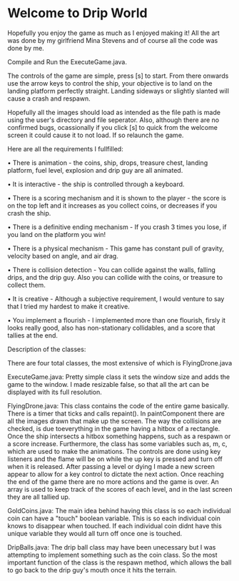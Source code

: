                                                                                   
# Welcome to Drip World

Hopefully you enjoy the game as much as I enjoyed making it!
All the art was done by my girlfriend Mina Stevens and of course all the code was done by me.

Compile and Run the ExecuteGame.java.

The controls of the game are simple, press [s] to start. 
From there onwards use the arrow keys to control the ship, your objective is to land on the landing platform perfectly straight.
Landing sideways or slightly slanted will cause a crash and respawn.

Hopefully all the images should load as intended as the file path is made using the user's directory and file seperator.
Also, although there are no confirmed bugs, ocassionally if you click [s] to quick from the welcome screen it could cause it to not load. If so relaunch the game.


Here are all the requirements I fullfilled:

• There is animation - the coins, ship, drops, treasure chest, landing platform, fuel level, explosion and drip guy are all animated. 

• It is interactive - the ship is controlled through a keyboard.

• There is a scoring mechanism and it is shown to the player - the score is on the top left and it increases as you collect coins, or decreases if you crash the ship. 

• There is a definitive ending mechanism - If you crash 3 times you lose, if you land on the platform you win!

• There is a physical mechanism - This game has constant pull of gravity, velocity based on angle, and air drag.

• There is collision detection - You can collide against the walls, falling drips, and the drip guy. Also you can collide with the coins, or treasure to collect them.

• It is creative - Although a subjective requirement, I would venture to say that I tried my hardest to make it creative.

• You implement a flourish - I implemented more than one flourish, firsly it looks really good, also has non-stationary collidables, and a score that tallies at the end.


Description of the classes:
	
There are four total classes, the most extensive of which is FlyingDrone.java

ExecuteGame.java:
Pretty simple class it sets the window size and adds the game to the window. I made resizable false, so that all the art can be displayed with its full resolution.

FlyingDrone.java:
This class contains the code of the entire game basically. There is a timer that ticks and calls repaint(). In paintComponent there are all the images drawn that make up the screen. 
The way the collisions are checked, is due toeverything in the game having a hitbox of a rectangle. Once the ship intersects a hitbox something happens, such as a respawn
or a score increase. Furthermore, the class has some variables such as, m, c, which are used to make the animations. The controls are done using key listeners and the flame will be on while
the up key is pressed and turn off when it is released. After passing a level or dying I made a new screen appear to allow for a key control to dictate the next action. Once reaching the end
of the game there are no more actions and the game is over. An array is used to keep track of the scores of each level, and in the last screen they are all tallied up. 

GoldCoins.java:
The main idea behind having this class is so each individual coin can have a "touch" boolean variable. This is so each individual coin knows to disappear when touched. If each
individual coin didnt have this unique variable they would all turn off once one is touched.

DripBalls.java:
The drip ball class may have been unecessary but I was attempting to implement something such as the coin class. So the most important function of the class is the respawn method, which allows
the ball to go back to the drip guy's mouth once it hits the terrain. 







